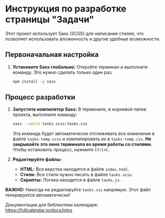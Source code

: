 # Инструкция по разработке страницы "Задачи"

Этот проект использует Sass (SCSS) для написания стилей, что позволяет использовать вложенность и другие удобные возможности.

## Первоначальная настройка

1.  **Установите Sass глобально:**
    Откройте терминал и выполните команду. Это нужно сделать только один раз.
    ```sh
    npm install -g sass
    ```

## Процесс разработки

1.  **Запустите компилятор Sass:**
    В терминале, в корневой папке проекта, выполните команду:

    ```sh
    sass --watch tasks.scss:tasks.css
    ```

    Эта команда будет автоматически отслеживать все изменения в файле `tasks-temp.scss` и компилировать их в `tasks-temp.css`. **Не закрывайте это окно терминала во время работы со стилями.** Чтобы остановить процесс, нажмите `Ctrl+C`.

2.  **Редактируйте файлы:**
    - **HTML:** Вся верстка находится в файле `index.html`.
    - **Стили:** Все стили нужно писать в файле `tasks.scss`.
    - **Скрипты:** Логика находится в файле `tasks.js`.

**ВАЖНО:** Никогда не редактируйте `tasks.css` напрямую. Этот файл генерируется автоматически!

Документация для библиотеки календаря:
https://fullcalendar.io/docs/intro
